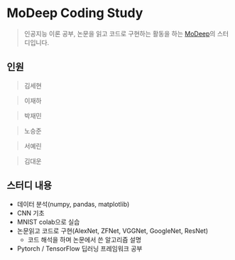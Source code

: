 # MoDeep Coding Study
> 인공지능 이론 공부, 논문을 읽고 코드로 구현하는 활동을 하는 [MoDeep](https://github.com/modeep)의 스터디입니다.

## 인원
> 김세현

> 이재하

> 박재민

> 노승준

> 서예린

> 김대운

## 스터디 내용
- 데이터 분석(numpy, pandas, matplotlib)
- CNN 기초
- MNIST colab으로 실습
- 논문읽고 코드로 구현(AlexNet, ZFNet, VGGNet, GoogleNet, ResNet)
    - 코드 해석을 하며 논문에서 쓴 알고리즘 설명
- Pytorch / TensorFlow 딥러닝 프레임워크 공부
